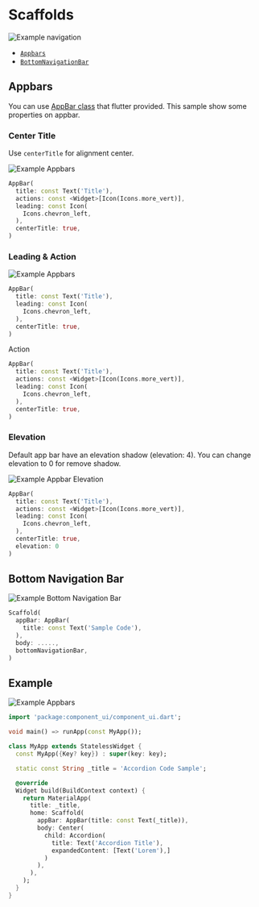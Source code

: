 # Scaffolds
![Example navigation](/img/docs/core-components/scaffolds/navigation.png)

- [`Appbars`](/docs/core-components/scaffolds#appbars)
- [`BottomNavigationBar`](/docs/core-components/scaffolds#bottom-navigation-bar)

## Appbars
You can use [AppBar class](https://api.flutter.dev/flutter/material/AppBar-class.html) that flutter provided. This sample show some properties on appbar.

### Center Title
Use `centerTitle` for alignment center.

![Example Appbars](/img/docs/core-components/scaffolds/appbar-center-title.png)
```dart
AppBar(
  title: const Text('Title'),
  actions: const <Widget>[Icon(Icons.more_vert)],
  leading: const Icon(
    Icons.chevron_left,
  ),
  centerTitle: true,
)
```

### Leading & Action

![Example Appbars](/img/docs/core-components/scaffolds/appbar-leading-and-action.png)
```dart
AppBar(
  title: const Text('Title'),
  leading: const Icon(
    Icons.chevron_left,
  ),
  centerTitle: true,
)
```

Action

```dart
AppBar(
  title: const Text('Title'),
  actions: const <Widget>[Icon(Icons.more_vert)],
  leading: const Icon(
    Icons.chevron_left,
  ),
  centerTitle: true,
)
```

### Elevation
Default app bar have an elevation shadow (elevation: 4). You can change elevation to 0 for remove shadow.

![Example Appbar Elevation](/img/docs/core-components/scaffolds/appbar-elevation.png)
```dart
AppBar(
  title: const Text('Title'),
  actions: const <Widget>[Icon(Icons.more_vert)],
  leading: const Icon(
    Icons.chevron_left,
  ),
  centerTitle: true,
  elevation: 0
)
```


## Bottom Navigation Bar
![Example Bottom Navigation Bar](/img/docs/core-components/scaffolds/bottom-navigation-bar.png)
```dart
Scaffold(
  appBar: AppBar(
    title: const Text('Sample Code'),
  ),
  body: .....,
  bottomNavigationBar, 
)
```

## Example

![Example Appbars](/img/docs/core-components/scaffolds/appbar-leading-and-action.png)

```dart
import 'package:component_ui/component_ui.dart';

void main() => runApp(const MyApp());

class MyApp extends StatelessWidget {
  const MyApp({Key? key}) : super(key: key);

  static const String _title = 'Accordion Code Sample';

  @override
  Widget build(BuildContext context) {
    return MaterialApp(
      title: _title,
      home: Scaffold(
        appBar: AppBar(title: const Text(_title)),
        body: Center(
          child: Accordion(
            title: Text('Accordion Title'),
            expandedContent: [Text('Lorem'),]
          )
        ),
      ),
    );
  }
}
```